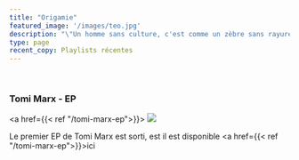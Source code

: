 ```yaml
---
title: "Origamie"
featured_image: '/images/teo.jpg'
description: "\"Un homme sans culture, c'est comme un zèbre sans rayures.\""
type: page
recent_copy: Playlists récentes
---
```

<br/>

<h3>Tomi Marx - EP</h3>

<a href={{< ref "/tomi-marx-ep">}}>
<img src="/images/tomi-marx_release.png"  />
</a>

Le premier EP de Tomi Marx est sorti, est il est disponible <a href={{< ref "/tomi-marx-ep">}}>ici</a>